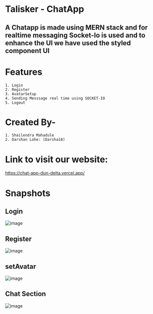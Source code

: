 # Talisker - ChatApp

## A Chatapp is made using MERN stack and for realtime messaging Socket-Io is used and to enhance the UI we have used the styled component UI

# Features 
    1. Login
    2. Register 
    3. AvatarSetup
    4. Sending Messsage real time using SOCKET-IO
    5. Logout 

# Created By-
    1. Shailendra Mahadule
    2. Darshan Lohe: (Darsha18)

# Link to visit our website:
   https://chat-app-dun-delta.vercel.app/

# Snapshots


## Login
![image](https://github.com/user-attachments/assets/1105806b-3533-4ab0-9135-c0870a90aee5)

## Register
![image](https://github.com/user-attachments/assets/714f69cd-9e5c-4dfa-bef4-b942aa3c0a38)

## setAvatar
![image](https://github.com/user-attachments/assets/3fef37a0-67c5-48bc-b20d-d246f26aa249)

## Chat Section
![image](https://github.com/user-attachments/assets/fd77d0e9-7004-467c-8736-52859f0188ca)



